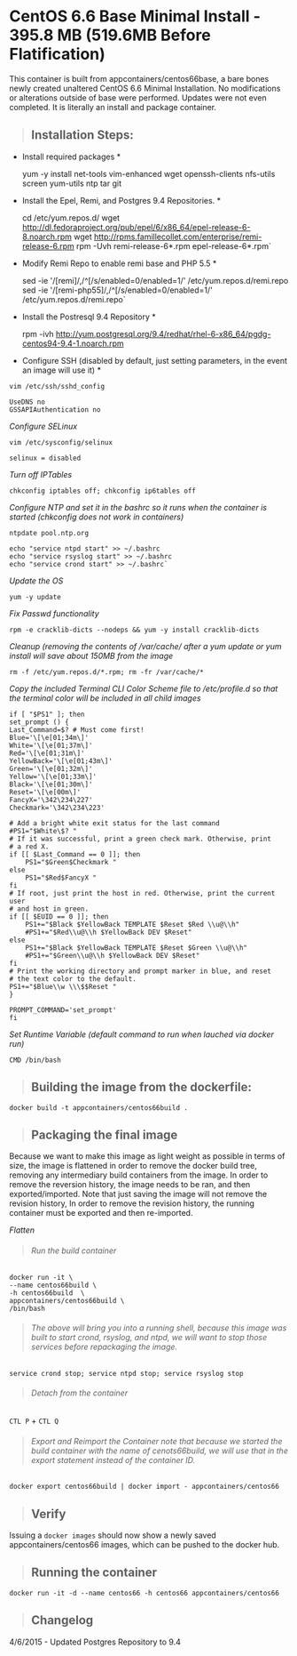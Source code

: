 # CentOS 6.6 Base Minimal Install - 395.8 MB (519.6MB Before Flatification) #

This container is built from appcontainers/centos66base, a bare bones newly created unaltered CentOS 6.6 Minimal Installation. No modifications or alterations outside of base were performed. Updates were not even completed. It is literally an install and package container.


>## Installation Steps: ##

* Install required packages *

    yum -y install net-tools vim-enhanced wget openssh-clients nfs-utils screen yum-utils ntp tar git

* Install the Epel, Remi, and Postgres 9.4 Repositories. *

    cd /etc/yum.repos.d/
    wget http://dl.fedoraproject.org/pub/epel/6/x86_64/epel-release-6-8.noarch.rpm
    wget http://rpms.famillecollet.com/enterprise/remi-release-6.rpm
    rpm -Uvh remi-release-6*.rpm epel-release-6*.rpm`

* Modify Remi Repo to enable remi base and PHP 5.5 *

    sed -ie '/\[remi\]/,/^\[/s/enabled=0/enabled=1/' /etc/yum.repos.d/remi.repo
    sed -ie '/\[remi-php55\]/,/^\[/s/enabled=0/enabled=1/' /etc/yum.repos.d/remi.repo`

* Install the Postresql 9.4 Repository *
       
    rpm -ivh http://yum.postgresql.org/9.4/redhat/rhel-6-x86_64/pgdg-centos94-9.4-1.noarch.rpm

* Configure SSH (disabled by default, just setting parameters, in the event an image will use it) *

`vim /etc/ssh/sshd_config`

    UseDNS no
    GSSAPIAuthentication no

*Configure SELinux*
    
`vim /etc/sysconfig/selinux`

    selinux = disabled

*Turn off IPTables*
    
`chkconfig iptables off; chkconfig ip6tables off`

*Configure NTP and set it in the bashrc so it runs when the container is started (chkconfig does not work in containers)*

`ntpdate pool.ntp.org`

    echo "service ntpd start" >> ~/.bashrc
    echo "service rsyslog start" >> ~/.bashrc
    echo "service crond start" >> ~/.bashrc`

*Update the OS*

`yum -y update`

*Fix Passwd functionality*

`rpm -e cracklib-dicts --nodeps && yum -y install cracklib-dicts`

*Cleanup (removing the contents of /var/cache/ after a yum update or yum install will save about 150MB from the image*

`rm -f /etc/yum.repos.d/*.rpm; rm -fr /var/cache/*`

*Copy the included Terminal CLI Color Scheme file to /etc/profile.d so that the terminal color will be included in all child images*

    if [ "$PS1" ]; then
    set_prompt () {
    Last_Command=$? # Must come first!
    Blue='\[\e[01;34m\]'
    White='\[\e[01;37m\]'
    Red='\[\e[01;31m\]'
    YellowBack='\[\e[01;43m\]'
    Green='\[\e[01;32m\]'
    Yellow='\[\e[01;33m\]'
    Black='\[\e[01;30m\]'
    Reset='\[\e[00m\]'
    FancyX='\342\234\227'
    Checkmark='\342\234\223'

    # Add a bright white exit status for the last command
    #PS1="$White\$? "
    # If it was successful, print a green check mark. Otherwise, print
    # a red X.
    if [[ $Last_Command == 0 ]]; then
        PS1="$Green$Checkmark "
    else
        PS1="$Red$FancyX "
    fi
    # If root, just print the host in red. Otherwise, print the current user
    # and host in green.
    if [[ $EUID == 0 ]]; then
        PS1+="$Black $YellowBack TEMPLATE $Reset $Red \\u@\\h"
        #PS1+="$Red\\u@\\h $YellowBack DEV $Reset"
    else
        PS1+="$Black $YellowBack TEMPLATE $Reset $Green \\u@\\h"
        #PS1+="$Green\\u@\\h $YellowBack DEV $Reset"
    fi
    # Print the working directory and prompt marker in blue, and reset
    # the text color to the default.
    PS1+="$Blue\\w \\\$$Reset "
    }
    
    PROMPT_COMMAND='set_prompt'
    fi

*Set Runtime Variable (default command to run when lauched via docker run)*
    
    CMD /bin/bash

>## Building the image from the dockerfile:
    
`docker build -t appcontainers/centos66build .`


>## Packaging the final image

Because we want to make this image as light weight as possible in terms of size, the image is flattened in order to remove the docker build tree, removing any intermediary build containers from the image. In order to remove the reversion history, the image needs to be ran, and then exported/imported. Note that just saving the image will not remove the revision history, In order to remove the revision history, the running container must be exported and then re-imported. 

*Flatten*

>###### Run the build container

    docker run -it \
    --name centos66build \
    -h centos66build  \
    appcontainers/centos66build \
    /bin/bash
    
>###### The above will bring you into a running shell, because this image was built to start crond, rsyslog, and ntpd, we will want to stop those services before repackaging the image. 

`service crond stop; service ntpd stop; service rsyslog stop`

>###### Detach from the container
    
`CTL P` + `CTL Q`

>###### Export and Reimport the Container note that because we started the build container with the name of cenots66build, we will use that in the export statement instead of the container ID.
    
`docker export centos66build | docker import - appcontainers/centos66`

>## Verify

Issuing a `docker images` should now show a newly saved appcontainers/centos66 images, which can be pushed to the docker hub.

>## Running the container
    
`docker run -it -d --name centos66 -h centos66 appcontainers/centos66`

>## Changelog
4/6/2015 - Updated Postgres Repository to 9.4

